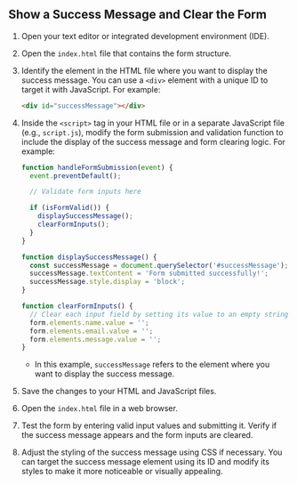 
## Show a Success Message and Clear the Form

1. Open your text editor or integrated development environment (IDE).

2. Open the `index.html` file that contains the form structure.

3. Identify the element in the HTML file where you want to display the success message. You can use a `<div>` element with a unique ID to target it with JavaScript. For example:

   ```html
   <div id="successMessage"></div>
   ```

4. Inside the `<script>` tag in your HTML file or in a separate JavaScript file (e.g., `script.js`), modify the form submission and validation function to include the display of the success message and form clearing logic. For example:

   ```javascript
   function handleFormSubmission(event) {
     event.preventDefault();

     // Validate form inputs here

     if (isFormValid()) {
       displaySuccessMessage();
       clearFormInputs();
     }
   }

   function displaySuccessMessage() {
     const successMessage = document.querySelector('#successMessage');
     successMessage.textContent = 'Form submitted successfully!';
     successMessage.style.display = 'block';
   }

   function clearFormInputs() {
     // Clear each input field by setting its value to an empty string
     form.elements.name.value = '';
     form.elements.email.value = '';
     form.elements.message.value = '';
   }
   ```

   - In this example, `successMessage` refers to the element where you want to display the success message.

5. Save the changes to your HTML and JavaScript files.

6. Open the `index.html` file in a web browser.

7. Test the form by entering valid input values and submitting it. Verify if the success message appears and the form inputs are cleared.

8. Adjust the styling of the success message using CSS if necessary. You can target the success message element using its ID and modify its styles to make it more noticeable or visually appealing.

